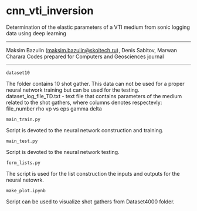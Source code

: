 # cnn_vti_inversion
Determination of the elastic parameters of a VTI medium from sonic logging data using deep learning

************************
Maksim Bazulin (maksim.bazulin@skoltech.ru), Denis Sabitov, Marwan Charara
Codes prepared for Computers and Geosciences journal
************************


```
dataset10
```
The folder contains 10 shot gather. This data can not be used for a proper neural network training but can be used for the testing. 
dataset_log_file_TD.txt - text file that contains parameters of the medium related to the shot gathers, where columns denotes respectevly:
file_number rho vp vs eps gamma delta

```
main_train.py
```
Script is devoted to the neural network construction and training.  

```
main_test.py
```
Script is devoted to the neural network testing.  

```
form_lists.py
```
The script is used for the list construction the inputs and outputs for the neural netowrk. 

```
make_plot.ipynb
```
Script can be used to visualize shot gathers from Dataset4000 folder.
